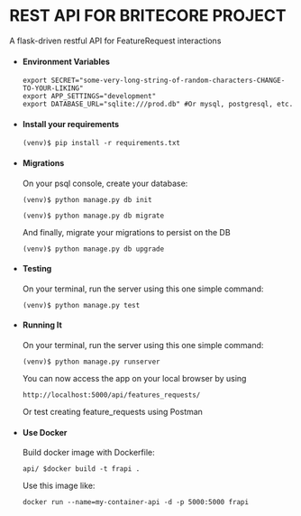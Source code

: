 # REST API FOR BRITECORE PROJECT
A flask-driven restful API for FeatureRequest interactions

* #### Environment Variables
    ```
    export SECRET="some-very-long-string-of-random-characters-CHANGE-TO-YOUR-LIKING"
    export APP_SETTINGS="development"
    export DATABASE_URL="sqlite:///prod.db" #Or mysql, postgresql, etc.
    ```


* #### Install your requirements
    ```
    (venv)$ pip install -r requirements.txt
    ```

* #### Migrations
    On your psql console, create your database:
    
    ```
    (venv)$ python manage.py db init

    (venv)$ python manage.py db migrate
    ```

    And finally, migrate your migrations to persist on the DB
    ```
    (venv)$ python manage.py db upgrade
    ```
    
* #### Testing
    On your terminal, run the server using this one simple command:
    ```
    (venv)$ python manage.py test
    ```


* #### Running It
    On your terminal, run the server using this one simple command:
    ```
    (venv)$ python manage.py runserver
    ```
    You can now access the app on your local browser by using
    ```
    http://localhost:5000/api/features_requests/
    ```
    Or test creating feature_requests using Postman


* #### Use Docker
    Build docker image with Dockerfile:  
    ```  
    api/ $docker build -t frapi .  
    ```  
    Use this image like:  
    ```bash1
    docker run --name=my-container-api -d -p 5000:5000 frapi 
    ```    